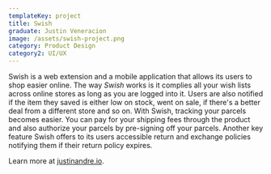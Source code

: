 ```yaml
---
templateKey: project
title: Swish
graduate: Justin Veneracion
image: /assets/swish-project.png
category: Product Design
category2: UI/UX
---
```

Swish is a web extension and a mobile application that allows its users to shop easier online. The way _Swish_ works is it complies all your wish lists across online stores as long as you are logged into it. Users are also notified if the item they saved is either low on stock, went on sale, if there's a better deal from a different store and so on. With Swish, tracking your parcels becomes easier. You can pay for your shipping fees through the product and also authorize your parcels by pre-signing off your parcels. Another key feature Swish offers to its users accessible return and exchange policies notifying them if their return policy expires.

Learn more at [justinandre.io](justinandre.io).

